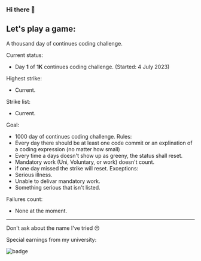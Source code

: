 ### Hi there 👋

## Let's play a game:

A thousand day of continues coding challenge.

Current status:
 - Day **1** of **1K** continues coding challenge. (Started: 4 July 2023)

Highest strike:
 - Current.

Strike list:
 - Current.

Goal:
 - 1000 day of continues coding challenge.
Rules:
 - Every day there should be at least one code commit or an explination of a coding expression (no matter how small)
 - Every time a days doesn't show up as greeny, the status shall reset.
 - Mandatory work (Uni, Voluntary, or work) doesn't count.
 - if one day missed the strike will reset.
Exceptions:
 - Serious illness.
 - Unable to delivar mandatory work.
 - Something serious that isn't listed.

Failures count:
 - None at the moment.

---
Don't ask about the name I've tried 😒

Special earnings from my university:

![badge]


[badge]: https://custom-icon-badges.herokuapp.com/badge/ADS&AI-1x-orange.svg?logo=goldmedal

<!--
**JouharBirakdar223787/JouharBirakdar223787** is a ✨ _special_ ✨ repository because its `README.md` (this file) appears on your GitHub profile.

Here are some ideas to get you started:

- 🔭 I’m currently working on ...
- 🌱 I’m currently learning ...
- 👯 I’m looking to collaborate on ...
- 🤔 I’m looking for help with ...
- 💬 Ask me about ...
- 📫 How to reach me: ...
- 😄 Pronouns: ...
- ⚡ Fun fact: ...
-->
